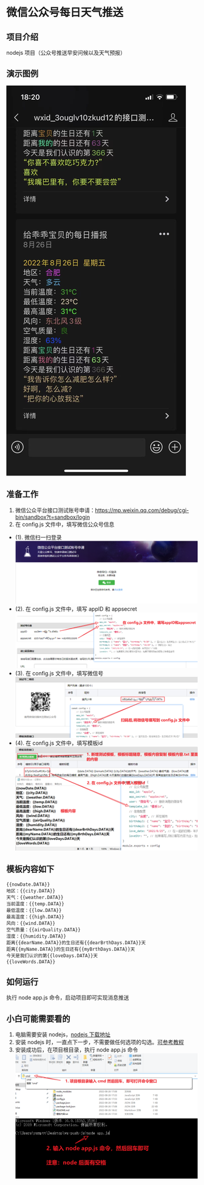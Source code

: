 # 微信公众号每日天气推送

## 项目介绍
nodejs 项目（公众号推送早安问候以及天气预报）  

## 演示图例
![demo](./img/demo.jpg) 

## 准备工作
1. 微信公众平台接口测试账号申请：https://mp.weixin.qq.com/debug/cgi-bin/sandbox?t=sandbox/login   
2. 在 config.js 文件中，填写微信公众号信息
- (1). 微信扫一扫登录
![img1](./img/1.png)  
- (2). 在 config.js 文件中，填写 appID 和 appsecret
![img2](./img/2.png)  
- (3). 在 config.js 文件中，填写微信号
![img3](./img/3.png)  
- (4). 在 config.js 文件中，填写模板id
![img4](./img/4.png)  

## 模板内容如下
```text
{{nowDate.DATA}}
地区：{{city.DATA}}
天气：{{weather.DATA}}
当前温度：{{temp.DATA}}
最低温度：{{low.DATA}}
最高温度：{{high.DATA}}
风向：{{wind.DATA}}
空气质量：{{airQuality.DATA}}
湿度：{{humidity.DATA}}
距离{{dearName.DATA}}的生日还有{{dearBrthDays.DATA}}天
距离{{myName.DATA}}的生日还有{{myBrthDays.DATA}}天
今天是我们认识的第{{loveDays.DATA}}天
{{loveWords.DATA}}
```  

## 如何运行
执行 node app.js 命令，启动项目即可实现消息推送

## 小白可能需要看的
1. 电脑需要安装 nodejs，[nodejs 下载地址](https://nodejs.org/zh-cn/download/)
2. 安装 nodejs 时，一直点下一步，不需要做任何选项的勾选。[可参考教程](https://www.runoob.com/nodejs/nodejs-install-setup.html)
3. 安装成功后，在项目根目录，执行 node app.js 命令
![img5](./img/5.png)  
![img6](./img/6.png)  
